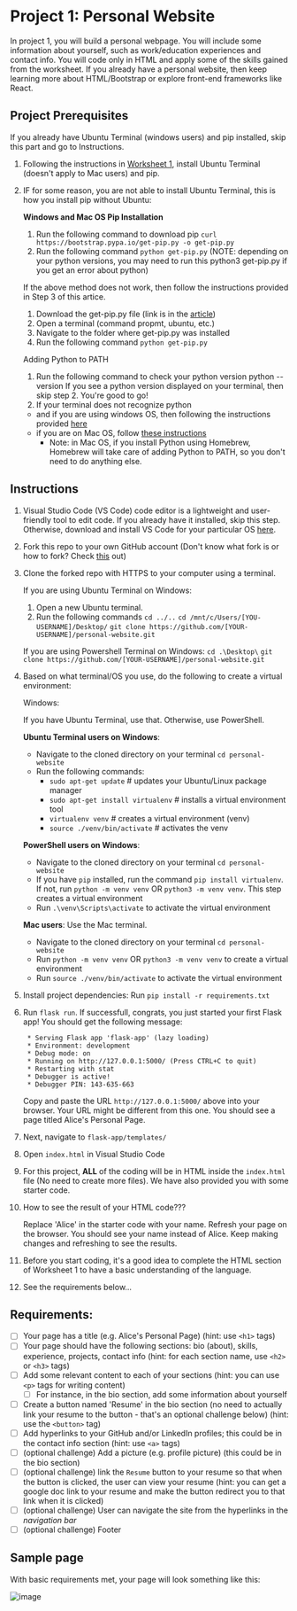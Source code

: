 # Project 1: Personal Website

In project 1, you will build a personal webpage. You will include some information about yourself, such as work/education experiences and contact info. You will code only in HTML and apply some of the skills gained from the worksheet. If you already have a personal website, then keep learning more about HTML/Bootstrap or explore front-end frameworks like React.

## Project Prerequisites
If you already have Ubuntu Terminal (windows users) and pip installed, skip this part and go to Instructions.

1. Following the instructions in [Worksheet 1](https://docs.google.com/document/d/1dExYPt08Xverw7PZkicfQW5H37XQ69UiXMHoycyGV2s/edit?usp=sharing), install Ubuntu Terminal (doesn't apply to Mac users) and pip.
2. IF for some reason, you are not able to install Ubuntu Terminal, this is how you install pip without Ubuntu:

    **Windows and Mac OS Pip Installation**
      1. Run the following command to download pip
      `curl https://bootstrap.pypa.io/get-pip.py -o get-pip.py`
      2. Run the following command
      `python get-pip.py`
      (NOTE: depending on your python versions, you may need to run this python3 get-pip.py if you get an error about python)
      
      If the above method does not work, then follow the instructions provided in Step 3 of this artice.
        
      1. Download the get-pip.py file (link is in the [article](https://www.liquidweb.com/kb/install-pip-windows/))
      2. Open a terminal (command propmt, ubuntu, etc.)
      3. Navigate to the folder where get-pip.py was installed
      4. Run the following command
      `python get-pip.py`
      
      Adding Python to PATH
        
      1. Run the following command to check your python version
      python --version
      If you see a python version displayed on your terminal, then skip step 2. You're good to go!
      2. If your terminal does not recognize python
      - and if you are using windows OS, then following the instructions provided [here](https://www.geeksforgeeks.org/how-to-add-python-to-windows-path/)
      - if you are on Mac OS, follow [these instructions](https://programwithus.com/learn/python/install-python3-mac)
        - Note: in Mac OS, if you install Python using Homebrew, Homebrew will take care of adding Python to PATH, so you don't need to do anything else.

## Instructions
1. Visual Studio Code (VS Code) code editor is a lightweight and user-friendly tool to edit code. If you already have it installed, skip this step. Otherwise, download and install VS Code for your particular OS [here](https://code.visualstudio.com/Download).
2. Fork this repo to your own GitHub account (Don't know what fork is or how to fork? Check [this](https://docs.github.com/get-started/quickstart/fork-a-repo#forking-a-repository) out)
3. Clone the forked repo with HTTPS to your computer using a terminal.
   
   If you are using Ubuntu Terminal on Windows:
   1. Open a new Ubuntu terminal. 
   2. Run the following commands
      `cd ../..`
      `cd /mnt/c/Users/[YOU-USERNAME]/Desktop/`
      `git clone https://github.com/[YOUR-USERNAME]/personal-website.git`

   If you are using Powershell Terminal on Windows:
      `cd .\Desktop\`
      `git clone https://github.com/[YOUR-USERNAME]/personal-website.git`
   

4. Based on what terminal/OS you use, do the following to create a virtual environment:
  
    Windows:
      
      If you have Ubuntu Terminal, use that. Otherwise, use PowerShell.
      
      **Ubuntu Terminal users on Windows**:
      * Navigate to the cloned directory on your terminal `cd personal-website`
      * Run the following commands: 
        * `sudo apt-get update`  # updates your Ubuntu/Linux package manager
        * `sudo apt-get install virtualenv`   # installs a virtual environment tool
        * `virtualenv venv`  # creates a virtual environment (venv)
        * `source ./venv/bin/activate`  # activates the venv
      
      **PowerShell users on Windows**:
      * Navigate to the cloned directory on your terminal `cd personal-website`
      * If you have `pip` installed, run the command `pip install virtualenv`. If not, run `python -m venv venv` OR `python3 -m venv venv`. This step creates a virtual environment
      * Run `.\venv\Scripts\activate` to activate the virtual environment
    
    **Mac users**: Use the Mac terminal.
      * Navigate to the cloned directory on your terminal `cd personal-website`
      * Run `python -m venv venv` OR `python3 -m venv venv` to create a virtual environment
      * Run `source ./venv/bin/activate` to activate the virtual environment

5. Install project dependencies: Run `pip install -r requirements.txt`
6. Run `flask run`. If successfull, congrats, you just started your first Flask app! You should get the following message:

    ```
     * Serving Flask app 'flask-app' (lazy loading)
     * Environment: development
     * Debug mode: on
     * Running on http://127.0.0.1:5000/ (Press CTRL+C to quit)
     * Restarting with stat
     * Debugger is active!
     * Debugger PIN: 143-635-663
    ```
    Copy and paste the URL `http://127.0.0.1:5000/` above into your browser. Your URL might be different from this one. You should see a page titled Alice's Personal Page.

7. Next, navigate to `flask-app/templates/`
8. Open `index.html` in Visual Studio Code
9. For this project, **ALL** of the coding will be in HTML inside the `index.html` file (No need to create more files). We have also provided you with some starter code.
10. How to see the result of your HTML code???

      Replace 'Alice' in the starter code with your name. Refresh your page on the browser. You should see your name instead of Alice. Keep making changes and refreshing to see the results.
10. Before you start coding, it's a good idea to complete the HTML section of Worksheet 1 to have a basic understanding of the language.
11. See the requirements below...


## Requirements:
- [ ] Your page has a title (e.g. Alice's Personal Page) (hint: use `<h1>` tags)
- [ ] Your page should have the following sections: bio (about), skills, experience, projects, contact info (hint: for each section name, use `<h2>` or `<h3>` tags)
- [ ] Add some relevant content to each of your sections (hint: you can use `<p>` tags for writing content)
  - [ ] For instance, in the bio section, add some information about yourself
- [ ] Create a button named 'Resume' in the bio section (no need to actually link your resume to the button - that's an optional challenge below) (hint: use the `<button>` tag)
- [ ] Add hyperlinks to your GitHub and/or LinkedIn profiles; this could be in the contact info section (hint: use `<a>` tags)
- [ ] (optional challenge) Add a picture (e.g. profile picture) (this could be in the bio section)
- [ ] (optional challenge) link the `Resume` button to your resume so that when the button is clicked, the user can view your resume (hint: you can get a google doc link to your resume and make the button redirect you to that link when it is clicked)
- [ ] (optional challenge) User can navigate the site from the hyperlinks in the _navigation bar_
- [ ] (optional challenge) Footer

## Sample page 
With basic requirements met, your page will look something like this:

![image](https://user-images.githubusercontent.com/44060682/160262534-de2660eb-2599-42a3-8f67-cd9fe1c2a125.png)
